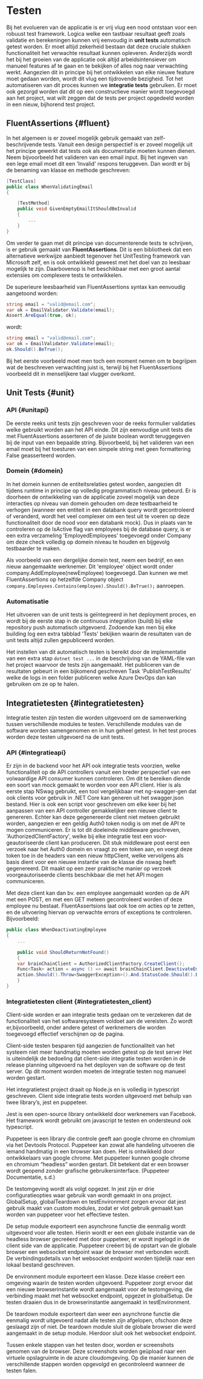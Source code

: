 # Testen

Bij het evolueren van de applicatie is er vrij vlug een nood ontstaan voor een robuust test framework. Logica welke een tastbaar resultaat geeft zoals validatie en berekeningen kunnen vrij eenvoudig in **unit tests** automatisch getest worden. Er moet altijd zekerheid bestaan dat deze cruciale stukken functionaliteit het verwachte resultaat kunnen opleveren. Anderzijds wordt het bij het groeien van de applicatie ook altijd arbeidsintensiever om manueel features af te gaan en te bekijken of alles nog naar verwachting werkt. Aangezien dit in principe bij het ontwikkelen van elke nieuwe feature moet gedaan worden, wordt dit vlug een tijdrovende bezigheid. Tot het automatiseren van dit proces kunnen we **integratie tests** gebruiken. Er moet ook gezorgd worden dat dit op een constructieve manier wordt toegevoegd aan het project, wat wilt zeggen dat de tests per project opgedeeld worden in een nieuw, bijhorend test project.

## FluentAssertions {#fluent}

In het algemeen is er zoveel mogelijk gebruik gemaakt van zelf-beschrijvende tests. Vanuit een design perspectief is er zoveel mogelijk uit het principe gewerkt dat tests ook als documentatie moeten kunnen dienen. Neem bijvoorbeeld het valideren van een email input. Bij het ingeven van een lege email moet dit een 'Invalid' respons teruggeven. Dan wordt er bij de benaming van klasse en methode geschreven:

```cs
[TestClass]
public class WhenValidatingEmail
{

    [TestMethod]
    public void GivenEmptyEmailItShouldBeInvalid
    {
        ...
    }
}
```

Om verder te gaan met dit principe van documenterende tests te schrijven, is er gebruik gemaakt van **FluentAssertions**. Dit is een bibliotheek dat een alternatieve werkwijze aanbiedt tegenover het UnitTesting framework van Microsoft zelf, en is ook ontwikkeld geweest met het doel van zo leesbaar mogelijk te zijn. Daarbovenop is het beschikbaar met een groot aantal extensies om complexere tests te ontwikkelen.

De superieure leesbaarheid van FluentAssertions syntax kan eenvoudig aangetoond worden:

```cs
string email = "valid@email.com";
var ok = EmailValidator.Validate(email);
Assert.AreEqual(true, ok);
```

wordt:

```cs
string email = "valid@email.com";
var ok = EmailValidator.Validate(email);
ok.Should().BeTrue();
```

Bij het eerste voorbeeld moet men toch een moment nemen om te begrijpen wat de beschreven verwachting juist is, terwijl bij het FluentAssertions voorbeeld dit in menselijkere taal vlugger overkomt.

## Unit Tests {#unit}
  
### API {#unitapi}

De eerste reeks unit tests zijn geschreven voor de reeks formulier validaties welke gebruikt worden aan het API einde. Dit zijn eenvoudige unit tests die met FluentAssertions asserteren of de juiste boolean wordt teruggegeven bij de input van een bepaalde string. Bijvoorbeeld, bij het valideren van een email moet bij het toesturen van een simpele string met geen formattering False geasserteerd worden.

### Domein {#domein}

In het domein kunnen de entiteitsrelaties getest worden, aangezien dit tijdens runtime in principe op volledig programmatisch niveau gebeurd. Er is doorheen de ontwikkeling van de applicatie zoveel mogelijk van deze interacties op niveau van domein gehouden om deze testbaarheid te verhogen (wanneer een entiteit in een databank query wordt gecontroleerd of veranderd, wordt het veel complexer om een test uit te voeren op deze functionaliteit door de nood voor een databank mock). Dus in plaats van te controleren op de IsActive flag van employees bij de database query, is er een extra verzameling 'EmployedEmployees' toegevoegd onder Company om deze check volledig op domein niveau te houden en bijgevolg testbaarder te maken.

Als voorbeeld van een dergelijke domein test, neem een bedrijf, en een nieuw aangemaakte werknemer. Dit 'employee' object wordt onder company.AddEmployee(newEmployee) toegevoegd. Dan kunnen we met FluentAssertions op hetzelfde Company object `company.Employees.Contains(employee).Should().BeTrue();` aanroepen.

### Automatisatie

Het uitvoeren van de unit tests is geïntegreerd in het deployment proces, en wordt bij de eerste stap in de continuous integration (build) bij elke repository push automatisch uitgevoerd. Zodoende kan men bij elke building log een extra tabblad 'Tests' bekijken waarin de resultaten van de unit tests altijd zullen gepubliceerd worden.

Het instellen van dit automatisch testen is bereikt door de implementatie van een extra stap `dotnet test ...` in de beschrijving van de YAML-file van het project waarvoor de tests zijn aangemaakt. Het publiceren van de resultaten gebeurt in een bijkomend geschreven Task 'PublishTestResults' welke de logs in een folder publiceren welke Azure DevOps dan kan gebruiken om ze op te halen.

## Integratietesten {#integratietesten}
Integratie testen zijn testen die worden uitgevoerd om de samenwerking tussen verschillende modules te testen. Verschillende modules van de software worden samengenomen en in hun geheel getest. In het test proces worden deze testen uitgevoerd na de unit tests. 

### API  {#integratieapi}
 
Er zijn in de backend voor het API ook integratie tests voorzien, welke functionaliteit op de API controllers vanuit een breder perspectief van een volwaardige API consumer kunnen controleren. Om dit te bereiken diende een soort van mock gemaakt te worden voor een API client. Hier is als eerste stap NSwag gebruikt, een tool vergelijkbaar met ng-swagger-gen dat ook clients voor gebruik in .NET Core kan generen uit het swagger.json bestand. Hier is ook een script voor geschreven om elke keer bij het aanpassen van een API controller gemakkelijker een nieuwe client te genereren. Echter kan deze gegenereerde client niet meteen gebruikt worden, aangezien er een geldig Auth0 token nodig is om met de API te mogen communiceren. Er is tot dit doeleinde middleware geschreven, 'AuthorizedClientFactory', welke bij elke integratie test een voor-geautoriseerde client kan produceren. Dit stuk middleware post eerst een verzoek naar het Auth0 domein en vraagt zo een token aan, en voegt deze token toe in de headers van een nieuw httpClient, welke vervolgens als basis dient voor een nieuwe instantie van de klasse die nswag heeft gegenereerd. Dit maakt op een zeer praktische manier op verzoek voorgeautoriseerde clients beschikbaar die met het API mogen communiceren.

Met deze client kan dan bv. een employee aangemaakt worden op de API met een POST, en met een GET meteen gecontroleerd worden of deze employee nu bestaat. FluentAssertsions laat ook toe om acties op te zetten, en de uitvoering hiervan op verwachte errors of exceptions te controleren. Bijvoorbeeld:

```cs
public class WhenDeactivatingEmployee
{
    ...
    
    public void ShouldReturnNotFound()
    {
    var brainChainClient = AuthorizedClientFactory.CreateClient();
    Func<Task> action = async () => await brainChainClient.DeactivateEmployeeAsync(NONEXISTENT_EMPLOYEE_ID);
    action.Should().Throw<SwaggerException>().And.StatusCode.Should().Be(404);
    }
}
```

### Integratietesten client {#integratietesten_client}
Client-side worden er aan integratie tests gedaan om te verzekeren dat de functionaliteit van het softwaresysteem voldoet aan de vereisten. Zo wordt er,bijvoorbeeld, onder andere getest of werknemers die worden toegevoegd effectief verschijnen op de pagina.

Client-side testen besparen tijd aangezien de functionaliteit van het systeem niet meer handmatig moeten worden getest op de test server
Het is uiteindelijk de bedoeling dat client-side integratie testen worden in de release planning uitgevoerd na het deployen van de software op de test server. Op dit moment worden moeten de integratie testen nog manueel worden gestart.


Het integratietest project draait op Node.js en is volledig in typescript geschreven.
Client side integratie tests worden uitgevoerd met behulp van twee library’s, jest en puppeteer.

Jest is een open-source library ontwikkeld door werknemers van Facebook. Het framework wordt gebruikt om javascript te testen en ondersteund ook typescript.

Puppeteer is een library die controle geeft aan google chrome en chromium via het Devtools Protocol. Puppeteer kan zowat alle handeling uitvoeren die iemand handmatig in een browser kan doen. Het is ontwikkeld door ontwikkelaars van google chrome. Met puppeteer kunnen google chrome en chromium “headless” worden gestart. Dit betekent dat er een browser wordt geopend zonder grafische gebruikersinterface. (Puppeteer Documentatie, s.d.)

De testomgeving wordt als volgt opgezet. 
In jest zijn er drie configuratieopties waar gebruik van wordt gemaakt in ons project. GlobalSetup, globalTeardown en testEnvironment zorgen ervoor dat jest gebruik maakt van custom modules, zodat er vlot gebruik gemaakt kan worden van puppeteer voor het effectieve testen.

De setup module exporteert een asynchrone functie die eenmalig wordt uitgevoerd voor alle testen. Hierin wordt er een een globale instantie van de headless browser gecreëerd met door puppeteer, er wordt ingelogd in de client side van de applicatie. Puppeteer creëert bij de opstart van de globale browser een websocket endpoint waar de browser met verbonden wordt. De verbindingsdetails van het websocket endpoint worden tijdelijk naar een lokaal bestand geschreven.

De environment module exporteert een klasse. Deze klasse creëert een omgeving waarin de testen worden uitgevoerd. Puppeteer zorgt ervoor dat een nieuwe browserinstantie wordt aangemaakt voor de testomgeving, die verbinding maakt met het websocket endpoint, opgezet in globalSetup. De testen draaien dus in de browserinstantie aangemaakt in testEnvironment.

De teardown module exporteert dan weer een asynchrone functie die eenmalig wordt uitgevoerd nadat alle testen zijn afgelopen, ofschoon deze geslaagd zijn of niet. De teardown module sluit de globale browser die werd aangemaakt in de setup module. Hierdoor sluit ook het websocket endpoint.

Tussen enkele stappen van het testen door, worden er screenshots genomen van de browser. Deze screenshots worden geüpload naar een virtuele opslagruimte in de azure cloudomgeving. Op die manier kunnen de verschillende stappen worden opgevolgd en gecontroleerd wanneer de testen falen.
